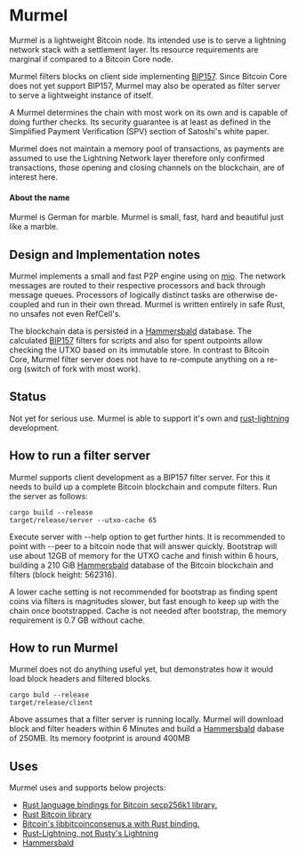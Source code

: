 # Murmel
Murmel is a lightweight Bitcoin node. Its intended use is to serve a lightning network stack with a settlement layer.
Its resource requirements are marginal if compared to a Bitcoin Core node.

Murmel filters blocks on client side implementing [BIP157](https://github.com/bitcoin/bips/blob/master/bip-0157.mediawiki).
Since Bitcoin Core does not yet support BIP157, Murmel may also be operated as filter server to serve a 
lightweight instance of itself.

A Murmel determines the chain with most work on its own and is capable of doing further checks. Its
security guarantee is at least as defined in the Simplified Payment Verification (SPV) section of Satoshi's white paper.

Murmel does not maintain a memory pool of transactions, as payments are assumed to use the Lightning Network layer 
therefore only confirmed transactions, those opening and closing channels on the blockchain, are of interest here.

#### About the name
Murmel is German for marble. Murmel is small, fast, hard and beautiful just like a marble. 

## Design and Implementation notes
Murmel implements a small and fast P2P engine using on [mio](https://crates.io/crates/mio). The network messages are routed 
to their respective processors and back through message queues. Processors of logically distinct tasks are otherwise 
de-coupled and run in their own thread. Murmel is written entirely in safe Rust, no unsafes not even RefCell's.

The blockchain data is persisted in a [Hammersbald](https://github.com/rust-bitcoin/hammersbald) database. 
The calculated [BIP157](https://github.com/bitcoin/bips/blob/master/bip-0157.mediawiki) filters for scripts and also for
spent outpoints allow checking the UTXO based on its immutable store. In contrast to Bitcoin Core, Murmel filter server 
does not have to re-compute anything on a re-org (switch of fork with most work).

## Status
Not yet for serious use. Murmel is able to support it's own and [rust-lightning](https://github.com/rust-bitcoin/rust-lightning) development. 

## How to run a filter server
Murmel supports client development as a BIP157 filter server. For this it needs to build up a complete Bitcoin blockchain
and compute filters. Run the server as follows:

```$xslt
cargo build --release
target/release/server --utxo-cache 65 
```

Execute server with --help option to get further hints. It is recommended to point with --peer to a bitcoin node 
that will answer quickly. Bootstrap will use about 12GB of memory for the UTXO cache and finish within 6 hours, building
a 210 GiB [Hammersbald]((https://github.com/rust-bitcoin/hammersbald)) database of the Bitcoin blockchain and filters
(block height: 562316).

A lower cache setting is not recommended for bootstrap as finding spent coins via filters is magnitudes slower, but 
fast enough to keep up with the chain once bootstrapped. Cache is not needed after bootstrap, the memory requirement 
is 0.7 GB without cache.

## How to run Murmel
Murmel does not do anything useful yet, but demonstrates how it would load block headers and filtered blocks.
```
cargo buld --release
target/release/client
```
Above assumes that a filter server is running locally. Murmel will download block and filter headers within 
6 Minutes and build a [Hammersbald]((https://github.com/rust-bitcoin/hammersbald)) dabase of 250MB. Its memory 
footprint is around 400MB

## Uses
Murmel uses and supports below projects:

* [Rust language bindings for Bitcoin secp256k1 library.](https://github.com/rust-bitcoin/rust-secp256k1)
* [Rust Bitcoin library](https://github.com/rust-bitcoin/rust-bitcoin)
* [Bitcoin's libbitcoinconsenus.a with Rust binding.](https://github.com/rust-bitcoin/rust-bitcoinconsensus)
* [Rust-Lightning, not Rusty's Lightning](https://github.com/rust-bitcoin/rust-lightning)
* [Hammersbald](https://github.com/rust-bitcoin/hammersbald)

